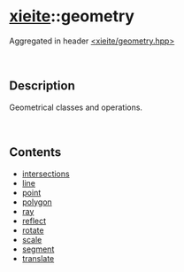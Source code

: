 # [xieite](./xieite.md)\:\:geometry
Aggregated in header [<xieite/geometry.hpp>](../include/xieite/geometry.hpp)

&nbsp;

## Description
Geometrical classes and operations.

&nbsp;

## Contents
- [intersections](./namespaces/geometry/intersections.md)
- [line](./namespaces/geometry/line.md)
- [point](./namespaces/geometry/point.md)
- [polygon](./namespaces/geometry/polygon.md)
- [ray](./namespaces/geometry/ray.md)
- [reflect](./namespaces/geometry/reflect.md)
- [rotate](./namespaces/geometry/rotate.md)
- [scale](./namespaces/geometry/scale.md)
- [segment](./namespaces/geometry/segment.md)
- [translate](./namespaces/geometry/translate.md)
